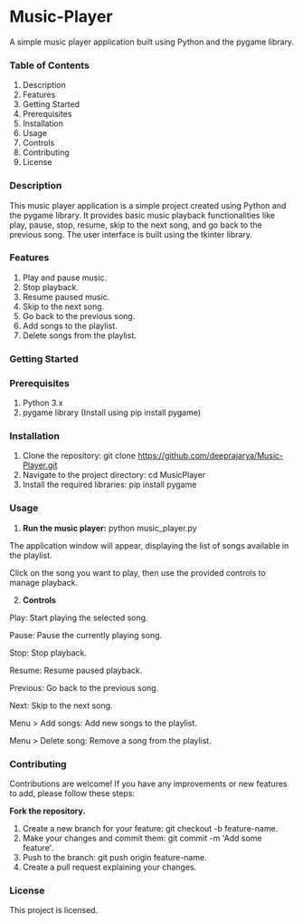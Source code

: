 # Music-Player

A simple music player application built using Python and the pygame library.



### Table of Contents
1. Description
2. Features
3. Getting Started
4. Prerequisites
5. Installation
6. Usage
7. Controls
8. Contributing
9. License

### Description
This music player application is a simple project created using Python and the pygame library. It provides basic music playback functionalities like play, pause, stop, resume, skip to the next song, and go back to the previous song. The user interface is built using the tkinter library.

### Features
1. Play and pause music.
2. Stop playback.
3. Resume paused music.
4. Skip to the next song.
5. Go back to the previous song.
6. Add songs to the playlist.
7. Delete songs from the playlist.
   
### Getting Started

### **Prerequisites**
1. Python 3.x
2. pygame library (Install using pip install pygame)

### **Installation**
1. Clone the repository: git clone https://github.com/deeprajarya/Music-Player.git
2. Navigate to the project directory: cd MusicPlayer
3. Install the required libraries: pip install pygame

### Usage
1. **Run the music player:**
python music_player.py

The application window will appear, displaying the list of songs available in the playlist.

Click on the song you want to play, then use the provided controls to manage playback.

2. **Controls**
   
Play: Start playing the selected song.

Pause: Pause the currently playing song.

Stop: Stop playback.

Resume: Resume paused playback.

Previous: Go back to the previous song.

Next: Skip to the next song.

Menu > Add songs: Add new songs to the playlist.

Menu > Delete song: Remove a song from the playlist.


### Contributing

Contributions are welcome! If you have any improvements or new features to add, please follow these steps:

**Fork the repository.**

1. Create a new branch for your feature: git checkout -b feature-name.
2. Make your changes and commit them: git commit -m 'Add some feature'.
3. Push to the branch: git push origin feature-name.
4. Create a pull request explaining your changes.

### License

This project is licensed.





